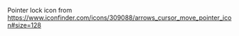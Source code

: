 Pointer lock icon from https://www.iconfinder.com/icons/309088/arrows_cursor_move_pointer_icon#size=128
